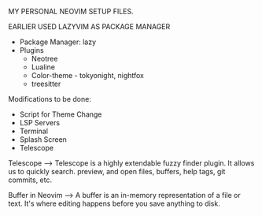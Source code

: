 MY PERSONAL NEOVIM SETUP FILES.

EARLIER USED LAZYVIM AS PACKAGE MANAGER

- Package Manager: lazy
- Plugins
    * Neotree
    * Lualine
    * Color-theme - tokyonight, nightfox
    * treesitter

Modifications to be done:
- Script for Theme Change
- LSP Servers
- Terminal
- Splash Screen
- Telescope

Telescope --> Telescope is a highly extendable fuzzy finder plugin. It allows us to quickly search. preview, and open files, buffers, help tags, git commits, etc.

Buffer in Neovim --> A buffer is an in-memory representation of a file or text. It's where editing happens before you save anything to disk. 


